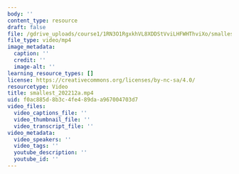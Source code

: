 ```yaml
---
body: ''
content_type: resource
draft: false
file: /gdrive_uploads/course1/1RN3O1RgxkhVL8XDDStVviLHFWHThviXo/smallest_202212a.mp4
file_type: video/mp4
image_metadata:
  caption: ''
  credit: ''
  image-alt: ''
learning_resource_types: []
license: https://creativecommons.org/licenses/by-nc-sa/4.0/
resourcetype: Video
title: smallest_202212a.mp4
uid: f0ac885d-8b3c-4fe4-89da-a967004703d7
video_files:
  video_captions_file: ''
  video_thumbnail_file: ''
  video_transcript_file: ''
video_metadata:
  video_speakers: ''
  video_tags: ''
  youtube_description: ''
  youtube_id: ''
---
```

